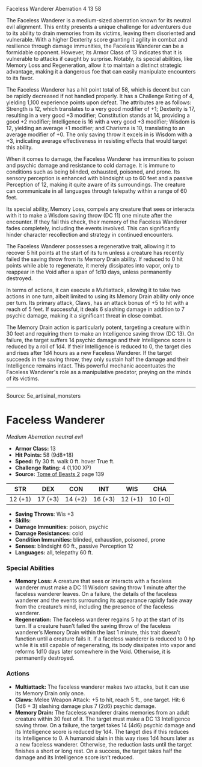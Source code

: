 <MonsterName/>Faceless Wanderer</MonsterName>
<CreatureType/>Aberration</CreatureType>
<CR/>4</CR>
<AC/>13</AC>
<HP/>58</HP>
<summary>The Faceless Wanderer is a medium-sized aberration known for its neutral evil alignment. This entity presents a unique challenge for adventurers due to its ability to drain memories from its victims, leaving them disoriented and vulnerable. With a higher Dexterity score granting it agility in combat and resilience through damage immunities, the Faceless Wanderer can be a formidable opponent. However, its Armor Class of 13 indicates that it is vulnerable to attacks if caught by surprise. Notably, its special abilities, like Memory Loss and Regeneration, allow it to maintain a distinct strategic advantage, making it a dangerous foe that can easily manipulate encounters to its favor.</summary>

<detail>

The Faceless Wanderer has a hit point total of 58, which is decent but can be rapidly decreased if not handled properly. It has a Challenge Rating of 4, yielding 1,100 experience points upon defeat. The attributes are as follows: Strength is 12, which translates to a very good modifier of +1; Dexterity is 17, resulting in a very good +3 modifier; Constitution stands at 14, providing a good +2 modifier; Intelligence is 16 with a very good +3 modifier; Wisdom is 12, yielding an average +1 modifier; and Charisma is 10, translating to an average modifier of +0. The only saving throw it excels in is Wisdom with a +3, indicating average effectiveness in resisting effects that would target this ability.

When it comes to damage, the Faceless Wanderer has immunities to poison and psychic damage and resistance to cold damage. It is immune to conditions such as being blinded, exhausted, poisoned, and prone. Its sensory perception is enhanced with blindsight up to 60 feet and a passive Perception of 12, making it quite aware of its surroundings. The creature can communicate in all languages through telepathy within a range of 60 feet.

Its special ability, Memory Loss, compels any creature that sees or interacts with it to make a Wisdom saving throw (DC 11) one minute after the encounter. If they fail this check, their memory of the Faceless Wanderer fades completely, including the events involved. This can significantly hinder character recollection and strategy in continued encounters. 

The Faceless Wanderer possesses a regenerative trait, allowing it to recover 5 hit points at the start of its turn unless a creature has recently failed the saving throw from its Memory Drain ability. If reduced to 0 hit points while able to regenerate, it merely dissipates into vapor, only to reappear in the Void after a span of 1d10 days, unless permanently destroyed.

In terms of actions, it can execute a Multiattack, allowing it to take two actions in one turn, albeit limited to using its Memory Drain ability only once per turn. Its primary attack, Claws, has an attack bonus of +5 to hit with a reach of 5 feet. If successful, it deals 6 slashing damage in addition to 7 psychic damage, making it a significant threat in close combat. 

The Memory Drain action is particularly potent, targeting a creature within 30 feet and requiring them to make an Intelligence saving throw (DC 13). On failure, the target suffers 14 psychic damage and their Intelligence score is reduced by a roll of 1d4. If their Intelligence is reduced to 0, the target dies and rises after 1d4 hours as a new Faceless Wanderer. If the target succeeds in the saving throw, they only sustain half the damage and their Intelligence remains intact. This powerful mechanic accentuates the Faceless Wanderer's role as a manipulative predator, preying on the minds of its victims.</detail>



---

Source: 5e_artisinal_monsters

# Faceless Wanderer

*Medium* *Aberration* *neutral evil*

- **Armor Class:** 13
- **Hit Points:** 58 (9d8+18)
- **Speed:** fly 30 ft. walk 0 ft. hover True ft.
- **Challenge Rating:** 4 (1,100 XP)
- **Source:** [Tome of Beasts 2](https://koboldpress.com/kpstore/product/tome-of-beasts-2-for-5th-edition) page 139

| STR | DEX | CON | INT | WIS | CHA |
| --- | --- | --- | --- | --- | --- |
| 12 (+1) | 17 (+3) | 14 (+2) | 16 (+3) | 12 (+1) | 10 (+0) |

- **Saving Throws**: Wis +3
- **Skills:** 
- **Damage Immunities:** poison, psychic
- **Damage Resistances:** cold
- **Condition Immunities:** blinded, exhaustion, poisoned, prone
- **Senses:** blindsight 60 ft., passive Perception 12
- **Languages:** all, telepathy 60 ft.

### Special Abilities

- **Memory Loss:** A creature that sees or interacts with a faceless wanderer must make a DC 11 Wisdom saving throw 1 minute after the faceless wanderer leaves. On a failure, the details of the faceless wanderer and the events surrounding its appearance rapidly fade away from the creature’s mind, including the presence of the faceless wanderer.
- **Regeneration:** The faceless wanderer regains 5 hp at the start of its turn. If a creature hasn’t failed the saving throw of the faceless wanderer’s Memory Drain within the last 1 minute, this trait doesn’t function until a creature fails it. If a faceless wanderer is reduced to 0 hp while it is still capable of regenerating, its body dissipates into vapor and reforms 1d10 days later somewhere in the Void. Otherwise, it is permanently destroyed.

### Actions

- **Multiattack:** The faceless wanderer makes two attacks, but it can use its Memory Drain only once.
- **Claws:** Melee Weapon Attack: +5 to hit, reach 5 ft., one target. Hit: 6 (1d6 + 3) slashing damage plus 7 (2d6) psychic damage.
- **Memory Drain:** The faceless wanderer drains memories from an adult creature within 30 feet of it. The target must make a DC 13 Intelligence saving throw. On a failure, the target takes 14 (4d6) psychic damage and its Intelligence score is reduced by 1d4. The target dies if this reduces its Intelligence to 0. A humanoid slain in this way rises 1d4 hours later as a new faceless wanderer. Otherwise, the reduction lasts until the target finishes a short or long rest. On a success, the target takes half the damage and its Intelligence score isn’t reduced.




